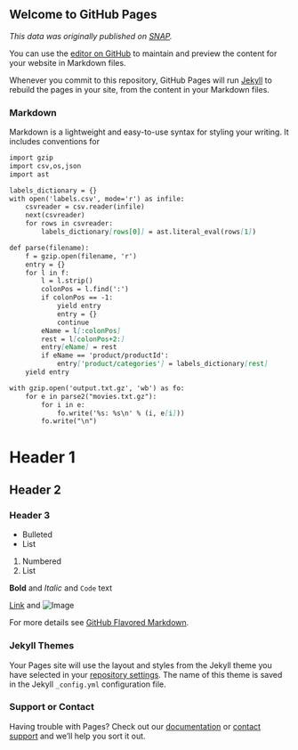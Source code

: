 ## Welcome to GitHub Pages

*This data was originally published on [SNAP](https://snap.stanford.edu/data/web-Movies.html).*

You can use the [editor on GitHub](https://github.com/bazakoskon/labels-on-Amazon-movie-reviews-dataset/edit/master/README.md) to maintain and preview the content for your website in Markdown files.

Whenever you commit to this repository, GitHub Pages will run [Jekyll](https://jekyllrb.com/) to rebuild the pages in your site, from the content in your Markdown files.

### Markdown

Markdown is a lightweight and easy-to-use syntax for styling your writing. It includes conventions for

```markdown
import gzip
import csv,os,json
import ast

labels_dictionary = {}
with open('labels.csv', mode='r') as infile:
    csvreader = csv.reader(infile)
    next(csvreader)
    for rows in csvreader:
        labels_dictionary[rows[0]] = ast.literal_eval(rows[1])

def parse(filename):
    f = gzip.open(filename, 'r')
    entry = {}
    for l in f:
        l = l.strip()
        colonPos = l.find(':')
        if colonPos == -1:
            yield entry
            entry = {}
            continue
        eName = l[:colonPos]
        rest = l[colonPos+2:]
        entry[eName] = rest
        if eName == 'product/productId':
            entry['product/categories'] = labels_dictionary[rest]    
    yield entry

with gzip.open('output.txt.gz', 'wb') as fo:
    for e in parse2("movies.txt.gz"):
        for i in e:
            fo.write('%s: %s\n' % (i, e[i]))
        fo.write("\n")
```
# Header 1
## Header 2
### Header 3

- Bulleted
- List

1. Numbered
2. List

**Bold** and _Italic_ and `Code` text

[Link](url) and ![Image](src)

For more details see [GitHub Flavored Markdown](https://guides.github.com/features/mastering-markdown/).

### Jekyll Themes

Your Pages site will use the layout and styles from the Jekyll theme you have selected in your [repository settings](https://github.com/bazakoskon/labels-on-Amazon-movie-reviews-dataset/settings). The name of this theme is saved in the Jekyll `_config.yml` configuration file.

### Support or Contact

Having trouble with Pages? Check out our [documentation](https://help.github.com/categories/github-pages-basics/) or [contact support](https://github.com/contact) and we’ll help you sort it out.
